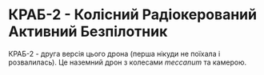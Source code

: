 # КРАБ-2 - Колісний Радіокерований Активний Безпілотник
КРАБ-2 - друга версія цього дрона (перша нікуди не поїхала і розвалилась). Це наземний дрон з колесами _meccanum_ та камерою.

